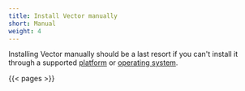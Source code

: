 ```yaml
---
title: Install Vector manually
short: Manual
weight: 4
---
```


Installing Vector manually should be a last resort if you can't install it through a supported [platform] or [operating system][os].

{{< pages >}}

[os]: /docs/setup/installation/operating-systems
[platform]: /docs/setup/installation/platforms
